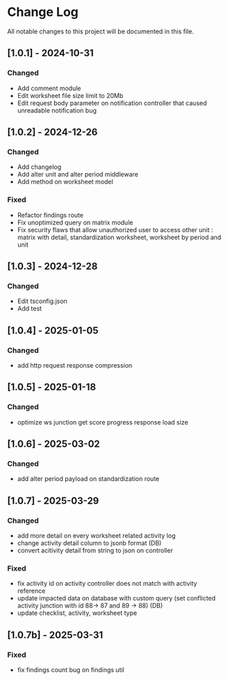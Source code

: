 # Change Log
All notable changes to this project will be documented in this file.
 
## [1.0.1] - 2024-10-31

### Changed
- Add comment module
- Edit worksheet file size limit to 20Mb
- Edit request body parameter on notification controller that caused unreadable notification bug

## [1.0.2] - 2024-12-26

### Changed
- Add changelog
- Add alter unit and alter period middleware
- Add method on worksheet model

### Fixed
- Refactor findings route
- Fix unoptimized query on matrix module
- Fix security flaws that allow unauthorized user to access other unit : matrix with detail, standardization worksheet, worksheet by period and unit

## [1.0.3] - 2024-12-28

### Changed
- Edit tsconfig.json
- Add test


## [1.0.4] - 2025-01-05

### Changed
- add http request response compression


## [1.0.5] - 2025-01-18

### Changed
- optimize ws junction get score progress response load size

## [1.0.6] - 2025-03-02

### Changed
- add alter period payload on standardization route

## [1.0.7] - 2025-03-29

### Changed
- add more detail on every worksheet related activity log
- change activity detail column to jsonb format (DB)
- convert acitivity detail from string to json on controller

### Fixed
- fix activity id on activity controller does not match with activity reference
- update impacted data on database with custom query (set conflicted activity junction with id 88-> 87 and 89 -> 88) (DB)
- update checklist, activity, worksheet type

## [1.0.7b] - 2025-03-31

### Fixed
- fix findings count bug on findings util

 